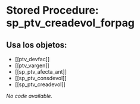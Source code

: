 # Stored Procedure: sp_ptv_creadevol_forpag

## Usa los objetos:
- [[ptv_devfac]]
- [[ptv_vargen]]
- [[sp_ptv_afecta_ant]]
- [[sp_ptv_consdevol]]
- [[sp_ptv_creadevol]]

*No code available.*
